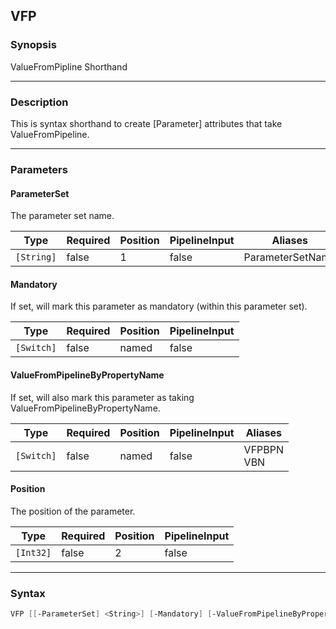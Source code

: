VFP
---




### Synopsis
ValueFromPipline Shorthand



---


### Description

This is syntax shorthand to create [Parameter] attributes that take ValueFromPipeline.



---


### Parameters
#### **ParameterSet**

The parameter set name.






|Type      |Required|Position|PipelineInput|Aliases         |
|----------|--------|--------|-------------|----------------|
|`[String]`|false   |1       |false        |ParameterSetName|



#### **Mandatory**

If set, will mark this parameter as mandatory (within this parameter set).






|Type      |Required|Position|PipelineInput|
|----------|--------|--------|-------------|
|`[Switch]`|false   |named   |false        |



#### **ValueFromPipelineByPropertyName**

If set, will also mark this parameter as taking ValueFromPipelineByPropertyName.






|Type      |Required|Position|PipelineInput|Aliases       |
|----------|--------|--------|-------------|--------------|
|`[Switch]`|false   |named   |false        |VFPBPN<br/>VBN|



#### **Position**

The position of the parameter.






|Type     |Required|Position|PipelineInput|
|---------|--------|--------|-------------|
|`[Int32]`|false   |2       |false        |





---


### Syntax
```PowerShell
VFP [[-ParameterSet] <String>] [-Mandatory] [-ValueFromPipelineByPropertyName] [[-Position] <Int32>] [<CommonParameters>]
```
